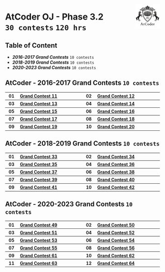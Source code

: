 <picture><img align="right" width="80" src="/logos/atcoder.png"></img></picture>

# AtCoder OJ - Phase 3.2 <br> `30 contests` `120 hrs`

## Table of Content

- ***2016-2017 Grand Contests***     `10 contests`
- ***2018-2019 Grand Contests***     `10 contests`
- ***2020-2023 Grand Contests***     `10 contests`

## AtCoder - 2016-2017 Grand Contests `10 contests`

<table>
    <tbody>
        <tr>
<th align="center" width="50px">01</th><th align="left" width="550px"><a href="https://atcoder.jp/contests/agc011">Grand Contest 11</a></th>
<th align="center" width="50px">02</th><th align="left" width="550px"><a href="https://atcoder.jp/contests/agc012">Grand Contest 12</a></th>
        </tr>
        <tr>
<th align="center" width="50px">03</th><th align="left" width="550px"><a href="https://atcoder.jp/contests/agc013">Grand Contest 13</a></th>
<th align="center" width="50px">04</th><th align="left" width="550px"><a href="https://atcoder.jp/contests/agc014">Grand Contest 14</a></th>
        </tr>
        <tr>
<th align="center" width="50px">05</th><th align="left" width="550px"><a href="https://atcoder.jp/contests/agc015">Grand Contest 15</a></th>
<th align="center" width="50px">06</th><th align="left" width="550px"><a href="https://atcoder.jp/contests/agc016">Grand Contest 16</a></th>
        </tr>
        <tr>
<th align="center" width="50px">07</th><th align="left" width="550px"><a href="https://atcoder.jp/contests/agc017">Grand Contest 17</a></th>
<th align="center" width="50px">08</th><th align="left" width="550px"><a href="https://atcoder.jp/contests/agc018">Grand Contest 18</a></th>
        </tr>
        <tr>
<th align="center" width="50px">09</th><th align="left" width="550px"><a href="https://atcoder.jp/contests/agc019">Grand Contest 19</a></th>
<th align="center" width="50px">10</th><th align="left" width="550px"><a href="https://atcoder.jp/contests/agc020">Grand Contest 20</a></th>
        </tr>
    </tbody>
</table>

## AtCoder - 2018-2019 Grand Contests `10 contests`

<table>
    <tbody>
        <tr>
<th align="center" width="50px">01</th><th align="left" width="550px"><a href="https://atcoder.jp/contests/agc033">Grand Contest 33</a></th>
<th align="center" width="50px">02</th><th align="left" width="550px"><a href="https://atcoder.jp/contests/agc034">Grand Contest 34</a></th>
        </tr>
        <tr>
<th align="center" width="50px">03</th><th align="left" width="550px"><a href="https://atcoder.jp/contests/agc035">Grand Contest 35</a></th>
<th align="center" width="50px">04</th><th align="left" width="550px"><a href="https://atcoder.jp/contests/agc036">Grand Contest 36</a></th>
        </tr>
        <tr>
<th align="center" width="50px">05</th><th align="left" width="550px"><a href="https://atcoder.jp/contests/agc037">Grand Contest 37</a></th>
<th align="center" width="50px">06</th><th align="left" width="550px"><a href="https://atcoder.jp/contests/agc038">Grand Contest 38</a></th>
        </tr>
        <tr>
<th align="center" width="50px">07</th><th align="left" width="550px"><a href="https://atcoder.jp/contests/agc039">Grand Contest 39</a></th>
<th align="center" width="50px">08</th><th align="left" width="550px"><a href="https://atcoder.jp/contests/agc040">Grand Contest 40</a></th>
        </tr>
        <tr>
<th align="center" width="50px">09</th><th align="left" width="550px"><a href="https://atcoder.jp/contests/agc041">Grand Contest 41</a></th>
<th align="center" width="50px">10</th><th align="left" width="550px"><a href="https://atcoder.jp/contests/agc042">Grand Contest 42</a></th>
        </tr>
    </tbody>
</table>

## AtCoder - 2020-2023 Grand Contests `10 contests`

<table>
    <tbody>
        <tr>
<th align="center" width="50px">01</th><th align="left" width="550px"><a href="https://atcoder.jp/contests/agc049">Grand Contest 49</a></th>
<th align="center" width="50px">02</th><th align="left" width="550px"><a href="https://atcoder.jp/contests/agc050">Grand Contest 50</a></th>
        </tr>
        <tr>
<th align="center" width="50px">03</th><th align="left" width="550px"><a href="https://atcoder.jp/contests/agc051">Grand Contest 51</a></th>
<th align="center" width="50px">04</th><th align="left" width="550px"><a href="https://atcoder.jp/contests/agc052">Grand Contest 52</a></th>
        </tr>
        <tr>
<th align="center" width="50px">05</th><th align="left" width="550px"><a href="https://atcoder.jp/contests/agc053">Grand Contest 53</a></th>
<th align="center" width="50px">06</th><th align="left" width="550px"><a href="https://atcoder.jp/contests/agc054">Grand Contest 54</a></th>
        </tr>
        <tr>
<th align="center" width="50px">07</th><th align="left" width="550px"><a href="https://atcoder.jp/contests/agc055">Grand Contest 55</a></th>
<th align="center" width="50px">08</th><th align="left" width="550px"><a href="https://atcoder.jp/contests/agc056">Grand Contest 56</a></th>
        </tr>
        <tr>
<th align="center" width="50px">09</th><th align="left" width="550px"><a href="https://atcoder.jp/contests/agc061">Grand Contest 61</a></th>
<th align="center" width="50px">10</th><th align="left" width="550px"><a href="https://atcoder.jp/contests/agc062">Grand Contest 62</a></th>
        </tr>
        <tr>
<th align="center" width="50px">11</th><th align="left" width="550px"><a href="https://atcoder.jp/contests/agc063">Grand Contest 63</a></th>
<th align="center" width="50px">12</th><th align="left" width="550px"><a href="https://atcoder.jp/contests/agc064">Grand Contest 64</a></th>
        </tr>
    </tbody>
</table>
